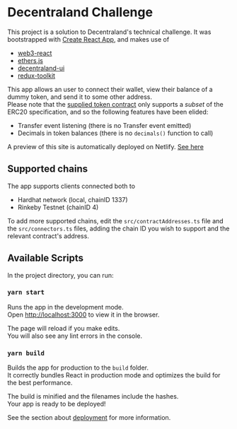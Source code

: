 # Decentraland Challenge
This project is a solution to Decentraland's technical challenge. It was bootstrapped with [Create React App](https://github.com/facebook/create-react-app), and makes use of
* [web3-react](https://github.com/NoahZinsmeister/web3-react)
* [ethers.js](https://github.com/ethers-io/ethers.js)
* [decentraland-ui](https://github.com/decentraland/ui/)
* [redux-toolkit](https://github.com/reduxjs/redux-toolkit)

This app allows an user to connect their wallet, view their balance of a dummy token, and send it to some other address.  
Please note that the [supplied token contract](https://github.com/decentraland/dummy-token) only supports a *subset* of the ERC20 specification, and so the following features have been elided:
* Transfer event listening (there is no Transfer event emitted)
* Decimals in token balances (there is no `decimals()` function to call)

A preview of this site is automatically deployed on Netlify. [See here](https://romantic-shannon-0edf6a.netlify.app/)

## Supported chains
The app supports clients connected both to
* Hardhat network (local, chainID 1337)
* Rinkeby Testnet (chainID 4)

To add more supported chains, edit the `src/contractAddresses.ts` file and the `src/connectors.ts` files, adding the chain ID you wish to support and the relevant contract's address.

## Available Scripts

In the project directory, you can run:

### `yarn start`

Runs the app in the development mode.\
Open [http://localhost:3000](http://localhost:3000) to view it in the browser.

The page will reload if you make edits.\
You will also see any lint errors in the console.

### `yarn build`

Builds the app for production to the `build` folder.\
It correctly bundles React in production mode and optimizes the build for the best performance.

The build is minified and the filenames include the hashes.\
Your app is ready to be deployed!

See the section about [deployment](https://facebook.github.io/create-react-app/docs/deployment) for more information.